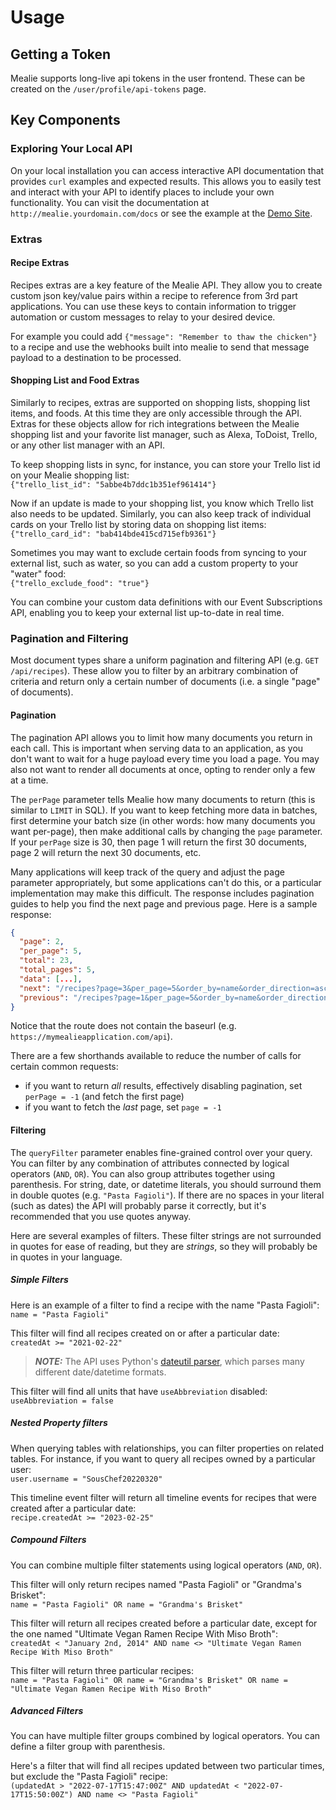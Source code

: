 # Usage

## Getting a Token

Mealie supports long-live api tokens in the user frontend. These can be created on the `/user/profile/api-tokens` page.

## Key Components

### Exploring Your Local API
On your local installation you can access interactive API documentation that provides `curl` examples and expected results. This allows you to easily test and interact with your API to identify places to include your own functionality. You can visit the documentation at `http://mealie.yourdomain.com/docs` or see the example at the [Demo Site](https://demo.mealie.io/docs).

### Extras
#### Recipe Extras
Recipes extras are a key feature of the Mealie API. They allow you to create custom json key/value pairs within a recipe to reference from 3rd part applications. You can use these keys to contain information to trigger automation or custom messages to relay to your desired device.

For example you could add `{"message": "Remember to thaw the chicken"}` to a recipe and use the webhooks built into mealie to send that message payload to a destination to be processed.

#### Shopping List and Food Extras
Similarly to recipes, extras are supported on shopping lists, shopping list items, and foods. At this time they are only accessible through the API. Extras for these objects allow for rich integrations between the Mealie shopping list and your favorite list manager, such as Alexa, ToDoist, Trello, or any other list manager with an API.

To keep shopping lists in sync, for instance, you can store your Trello list id on your Mealie shopping list: <br />
`{"trello_list_id": "5abbe4b7ddc1b351ef961414"}`

Now if an update is made to your shopping list, you know which Trello list also needs to be updated. Similarly, you can also keep track of individual cards on your Trello list by storing data on shopping list items: <br />
`{"trello_card_id": "bab414bde415cd715efb9361"}`

Sometimes you may want to exclude certain foods from syncing to your external list, such as water, so you can add a custom property to your "water" food: <br />
`{"trello_exclude_food": "true"}`

You can combine your custom data definitions with our Event Subscriptions API, enabling you to keep your external list up-to-date in real time.

### Pagination and Filtering
Most document types share a uniform pagination and filtering API (e.g. `GET /api/recipes`). These allow you to filter by an arbitrary combination of criteria and return only a certain number of documents (i.e. a single "page" of documents).

#### Pagination
The pagination API allows you to limit how many documents you return in each call. This is important when serving data to an application, as you don't want to wait for a huge payload every time you load a page. You may also not want to render all documents at once, opting to render only a few at a time.

The `perPage` parameter tells Mealie how many documents to return (this is similar to `LIMIT` in SQL). If you want to keep fetching more data in batches, first determine your batch size (in other words: how many documents you want per-page), then make additional calls by changing the `page` parameter. If your `perPage` size is 30, then page 1 will return the first 30 documents, page 2 will return the next 30 documents, etc.

Many applications will keep track of the query and adjust the page parameter appropriately, but some applications can't do this, or a particular implementation may make this difficult. The response includes pagination guides to help you find the next page and previous page. Here is a sample response:
```json
{
  "page": 2,
  "per_page": 5,
  "total": 23,
  "total_pages": 5,
  "data": [...],
  "next": "/recipes?page=3&per_page=5&order_by=name&order_direction=asc",
  "previous": "/recipes?page=1&per_page=5&order_by=name&order_direction=asc"
}
```
Notice that the route does not contain the baseurl (e.g. `https://mymealieapplication.com/api`).

There are a few shorthands available to reduce the number of calls for certain common requests:
- if you want to return _all_ results, effectively disabling pagination, set `perPage = -1` (and fetch the first page)
- if you want to fetch the _last_ page, set `page = -1`

#### Filtering
The `queryFilter` parameter enables fine-grained control over your query. You can filter by any combination of attributes connected by logical operators (`AND`, `OR`). You can also group attributes together using parenthesis. For string, date, or datetime literals, you should surround them in double quotes (e.g. `"Pasta Fagioli"`). If there are no spaces in your literal (such as dates) the API will probably parse it correctly, but it's recommended that you use quotes anyway.

Here are several examples of filters. These filter strings are not surrounded in quotes for ease of reading, but they are _strings_, so they will probably be in quotes in your language.

##### Simple Filters
Here is an example of a filter to find a recipe with the name "Pasta Fagioli": <br>
`name = "Pasta Fagioli"`

This filter will find all recipes created on or after a particular date: <br>
`createdAt >= "2021-02-22"`

> **_NOTE:_**  The API uses Python's [dateutil parser](https://dateutil.readthedocs.io/en/stable/parser.html), which parses many different date/datetime formats.

This filter will find all units that have `useAbbreviation` disabled: <br>
`useAbbreviation = false`

##### Nested Property filters
When querying tables with relationships, you can filter properties on related tables. For instance, if you want to query all recipes owned by a particular user: <br>
`user.username = "SousChef20220320"`

This timeline event filter will return all timeline events for recipes that were created after a particular date: <br>
`recipe.createdAt >= "2023-02-25"`

##### Compound Filters
You can combine multiple filter statements using logical operators (`AND`, `OR`).

This filter will only return recipes named "Pasta Fagioli" or "Grandma's Brisket": <br>
`name = "Pasta Fagioli" OR name = "Grandma's Brisket"`

This filter will return all recipes created before a particular date, except for the one named "Ultimate Vegan Ramen Recipe With Miso Broth": <br>
`createdAt < "January 2nd, 2014" AND name <> "Ultimate Vegan Ramen Recipe With Miso Broth"`

This filter will return three particular recipes: <br>
`name = "Pasta Fagioli" OR name = "Grandma's Brisket" OR name = "Ultimate Vegan Ramen Recipe With Miso Broth"`

##### Advanced Filters
You can have multiple filter groups combined by logical operators. You can define a filter group with parenthesis.

Here's a filter that will find all recipes updated between two particular times, but exclude the "Pasta Fagioli" recipe: <br>
`(updatedAt > "2022-07-17T15:47:00Z" AND updatedAt < "2022-07-17T15:50:00Z") AND name <> "Pasta Fagioli"`
